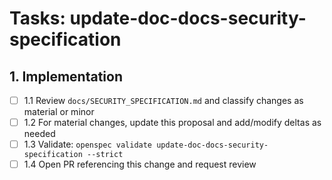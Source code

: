 # Tasks: update-doc-docs-security-specification

## 1. Implementation

- [ ] 1.1 Review `docs/SECURITY_SPECIFICATION.md` and classify changes as material or minor
- [ ] 1.2 For material changes, update this proposal and add/modify deltas as needed
- [ ] 1.3 Validate: `openspec validate update-doc-docs-security-specification --strict`
- [ ] 1.4 Open PR referencing this change and request review
